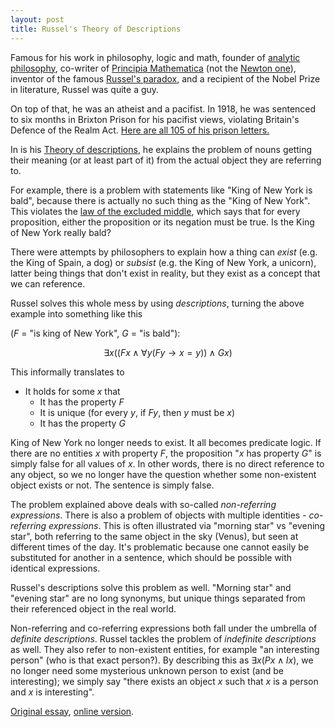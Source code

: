 ```yaml
---
layout: post
title: Russel's Theory of Descriptions
---
```


Famous for his work in philosophy, logic and math, founder of
[analytic philosophy](https://en.wikipedia.org/wiki/Analytic_philosophy),
co-writer of [Principia Mathematica](https://en.wikipedia.org/wiki/Principia_Mathematica)
(not the [Newton one](https://en.wikipedia.org/wiki/Philosophiæ_Naturalis_Principia_Mathematica)),
inventor of the famous [Russel's paradox](https://en.wikipedia.org/wiki/Russell%27s_paradox), and a recipient
of the Nobel Prize in literature, Russel was quite a guy.

On top of that, he was an atheist and a pacifist.
In 1918, he was sentenced to six months in Brixton Prison for his pacifist views, violating
Britain's Defence of the Realm Act.
[Here are all 105 of his prison letters.](https://russell-letters.mcmaster.ca/letters)

In is his [Theory of descriptions](https://en.wikipedia.org/wiki/Theory_of_descriptions), he explains the
problem of nouns getting their meaning (or at least part of it) from the actual object they are referring to.

For example, there is a problem with statements like "King of New York is bald", because there is actually no such thing
as the "King of New York". This violates the
[law of the excluded middle](https://en.wikipedia.org/wiki/Law_of_excluded_middle), which says that
for every proposition, either the proposition or its negation must be true. Is the King of New York really bald?

There were attempts by philosophers to explain how a thing can *exist* (e.g. the King of Spain, a dog) or *subsist*
(e.g. the King of New York, a unicorn), latter being  things that don't exist in reality, but they exist as
a concept that we can reference.

Russel solves this whole mess by using *descriptions*, turning the above example into something like this

(*F* = "is king of New York", *G* = "is bald"):

$$
\exists x((Fx \wedge \forall y (Fy \rightarrow x = y)) \wedge Gx)
$$

This informally translates to
- It holds for some *x* that
    - It has the property *F*
    - It is unique (for every *y*, if *Fy*, then *y* must be *x*)
    - It has the property *G*

King of New York no longer needs to exist. It all becomes predicate logic.
If there are no entities *x* with property *F*,
the proposition "*x* has property *G*" is simply false for all values of *x*.
In other words, there is no direct reference to any object, so we no longer have the question whether some non-existent
object exists or not. The sentence is simply false.

The problem explained above deals with so-called *non-referring expressions*. There is also a problem of
objects with multiple identities - *co-referring expressions*.
This is often illustrated via "morning star" vs "evening star", both referring
to the same object in the sky (Venus), but seen at different times of the day. It's problematic because one
cannot easily be substituted for another in a sentence, which should be possible with identical expressions.

Russel's descriptions solve this problem as well. "Morning star" and "evening star" are no long synonyms, but
unique things separated from their referenced object in the real world.

Non-referring and co-referring expressions both fall under the umbrella of *definite descriptions*. Russel
tackles the problem of *indefinite descriptions* as well. They also refer to non-existent entities,
for example "an interesting person" (who is that exact person?).
By describing this as $\exists x(Px \wedge Ix)$,
we no longer need some mysterious unknown person to exist (and be interesting); we simply
say "there exists an object *x* such that *x* is a person and *x* is interesting".

[Original essay](https://zenodo.org/records/1431813), [online version](http://bactra.org/Russell/denoting/).

